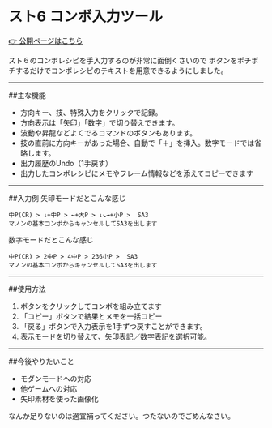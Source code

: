# スト6 コンボ入力ツール

[👉 公開ページはこちら](https://hatoattack.github.io/sf6-command-input/)

スト６のコンボレシピを手入力するのが非常に面倒くさいので
ボタンをポチポチするだけでコンボレシピのテキストを用意できるようにしました。

---

##主な機能

- 方向キー、技、特殊入力をクリックで記録。
- 方向表示は「矢印」「数字」で切り替えできます。
- 波動や昇龍などよくでるコマンドのボタンもあります。
- 技の直前に方向キーがあった場合、自動で「＋」を挿入。数字モードでは省略します。
- 出力履歴のUndo（1手戻す）
- 出力したコンボレシピにメモやフレーム情報などを添えてコピーできます

---

##入力例
矢印モードだとこんな感じ

```
中P(CR) > ↓+中P > ←+大P > ↓↘→+小P >  SA3 
マノンの基本コンボからキャンセルしてSA3を出します
```

数字モードだとこんな感じ

```
中P(CR) > 2中P > 4中P > 236小P >  SA3 
マノンの基本コンボからキャンセルしてSA3を出します
```

---

##使用方法

1. ボタンをクリックしてコンボを組み立てます
2. 「コピー」ボタンで結果とメモを一括コピー
3. 「戻る」ボタンで入力表示を1手ずつ戻すことができます。
4. 表示モードを切り替えて、矢印表記／数字表記を選択可能。

---

##今後やりたいこと
 - モダンモードへの対応
 - 他ゲームへの対応
 - 矢印素材を使った画像化

なんか足りないのは適宜補ってください。つたないのでごめんなさい。
